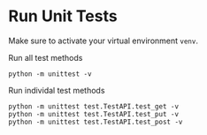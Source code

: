 # Run Unit Tests

Make sure to activate your virtual environment `venv`.

Run all test methods 
```
python -m unittest -v 
```

Run individal test methods
```
python -m unittest test.TestAPI.test_get -v 
python -m unittest test.TestAPI.test_put -v 
python -m unittest test.TestAPI.test_post -v
```
